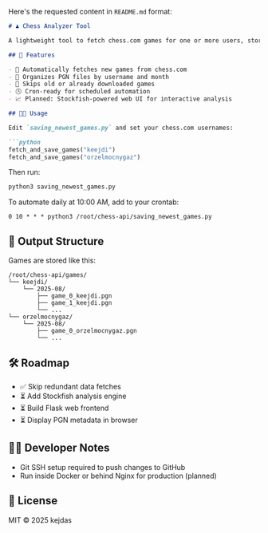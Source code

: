 Here's the requested content in `README.md` format:

````markdown
# ♟️ Chess Analyzer Tool

A lightweight tool to fetch chess.com games for one or more users, store them monthly in PGN format, and soon analyze them using Stockfish via a web interface.

## 🚀 Features

- 🔄 Automatically fetches new games from chess.com
- 📁 Organizes PGN files by username and month
- 🧠 Skips old or already downloaded games
- 🕓 Cron-ready for scheduled automation
- 📈 Planned: Stockfish-powered web UI for interactive analysis

## 🧑‍💻 Usage

Edit `saving_newest_games.py` and set your chess.com usernames:

```python
fetch_and_save_games("keejdi")
fetch_and_save_games("orzelmocnygaz")
````

Then run:

```bash
python3 saving_newest_games.py
```

To automate daily at 10:00 AM, add to your crontab:

```cron
0 10 * * * python3 /root/chess-api/saving_newest_games.py
```

## 📁 Output Structure

Games are stored like this:

```
/root/chess-api/games/
└── keejdi/
    └── 2025-08/
        ├── game_0_keejdi.pgn
        ├── game_1_keejdi.pgn
        └── ...
└── orzelmocnygaz/
    └── 2025-08/
        ├── game_0_orzelmocnygaz.pgn
        └── ...
```

## 🛠️ Roadmap

* ✅ Skip redundant data fetches
* ⏳ Add Stockfish analysis engine
* ⏳ Build Flask web frontend
* ⏳ Display PGN metadata in browser

## 👨‍🔧 Developer Notes

* Git SSH setup required to push changes to GitHub
* Run inside Docker or behind Nginx for production (planned)

## 📄 License

MIT © 2025 kejdas

